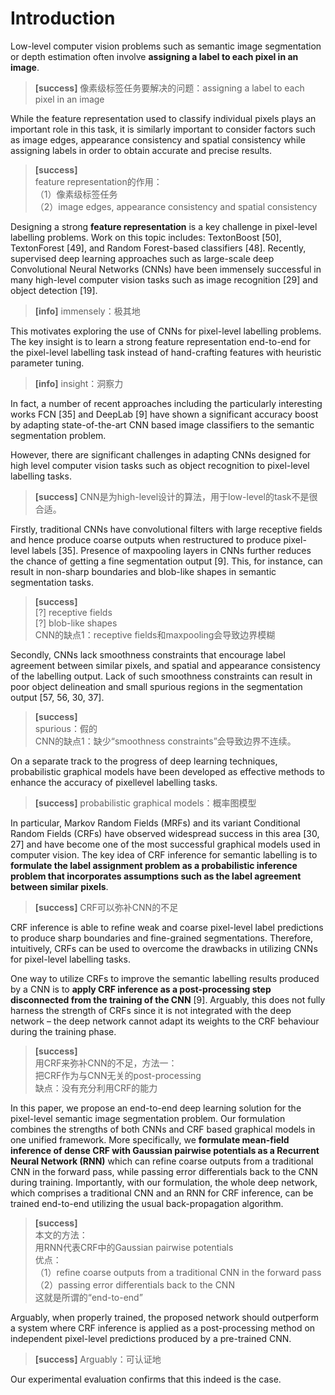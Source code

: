 # Introduction

Low-level computer vision problems such as semantic image segmentation or depth estimation often involve **assigning a label to each pixel in an image**.   

> **[success]**
像素级标签任务要解决的问题：assigning a label to each pixel in an image

While the feature representation used to classify individual pixels plays an important role in this task, it is similarly important to consider factors such as image edges, appearance consistency and spatial consistency while assigning labels in order to obtain accurate and precise results.

> **[success]**   
feature representation的作用：  
（1）像素级标签任务  
（2）image edges, appearance consistency and spatial consistency  

Designing a strong **feature representation** is a key challenge in pixel-level labelling problems. Work on this topic includes: TextonBoost [50], TextonForest [49], and Random Forest-based classifiers [48]. Recently, supervised deep learning approaches such as large-scale deep Convolutional Neural Networks (CNNs) have been immensely successful in many high-level computer vision tasks such as image recognition [29] and object detection [19].   

> **[info]** immensely：极其地  

This motivates exploring the use of CNNs for pixel-level labelling problems. The key insight is to learn a strong feature representation end-to-end for the pixel-level labelling task instead of hand-crafting features with heuristic parameter tuning.   

> **[info]** insight：洞察力  

In fact, a number of recent approaches including the particularly interesting works FCN [35] and DeepLab [9] have shown a significant accuracy boost by adapting state-of-the-art CNN based image classifiers to the semantic segmentation problem.

However, there are significant challenges in adapting CNNs designed for high level computer vision tasks such as object recognition to pixel-level labelling tasks.   

> **[success]** CNN是为high-level设计的算法，用于low-level的task不是很合适。  

Firstly, traditional CNNs have convolutional filters with large receptive fields and hence produce coarse outputs when restructured to produce pixel-level labels [35]. Presence of maxpooling layers in CNNs further reduces the chance of getting a fine segmentation output [9]. This, for instance, can result in non-sharp boundaries and blob-like shapes in semantic segmentation tasks.   

> **[success]**  
[?] receptive fields  
[?] blob-like shapes  
CNN的缺点1：receptive fields和maxpooling会导致边界模糊  

Secondly, CNNs lack smoothness constraints that encourage label agreement between similar pixels, and spatial and appearance consistency of the
labelling output. Lack of such smoothness constraints can result in poor object delineation and small spurious regions in the segmentation output [57, 56, 30, 37].  

> **[success]**  
spurious：假的  
CNN的缺点1：缺少“smoothness constraints”会导致边界不连续。  

On a separate track to the progress of deep learning techniques, probabilistic graphical models have been developed as effective methods to enhance the accuracy of pixellevel labelling tasks.   

> **[success]** probabilistic graphical models：概率图模型  

In particular, Markov Random Fields (MRFs) and its variant Conditional Random Fields (CRFs) have observed widespread success in this area [30, 27] and have become one of the most successful graphical models used in computer vision. The key idea of CRF inference for semantic labelling is to **formulate the label assignment problem as a probabilistic inference problem that incorporates assumptions such as the label agreement between similar pixels**.   

> **[success]** CRF可以弥补CNN的不足  

CRF inference is able to refine weak and coarse pixel-level label predictions to produce sharp boundaries and fine-grained segmentations. Therefore, intuitively, CRFs can be used to overcome the drawbacks in utilizing CNNs for pixel-level labelling tasks.

One way to utilize CRFs to improve the semantic labelling results produced by a CNN is to **apply CRF inference as a post-processing step disconnected from the training of the CNN** [9]. Arguably, this does not fully harness the strength of CRFs since it is not integrated with the deep network – the deep network cannot adapt its weights to the CRF behaviour during the training phase.  

> **[success]**  
用CRF来弥补CNN的不足，方法一：  
把CRF作为与CNN无关的post-processing  
缺点：没有充分利用CRF的能力  

In this paper, we propose an end-to-end deep learning solution for the pixel-level semantic image segmentation problem. Our formulation combines the strengths of both CNNs and CRF based graphical models in one unified framework. More specifically, we **formulate mean-field inference of dense CRF with Gaussian pairwise potentials as a Recurrent Neural Network (RNN)** which can refine coarse outputs from a traditional CNN in the forward pass, while passing error differentials back to the CNN during training. Importantly, with our formulation, the whole deep network, which comprises a traditional CNN and an RNN for CRF inference, can be trained end-to-end utilizing the usual back-propagation algorithm.

> **[success]**   
本文的方法：  
用RNN代表CRF中的Gaussian pairwise potentials  
优点：  
（1）refine coarse outputs from a traditional CNN in the forward pass  
（2）passing error differentials back to the CNN  
这就是所谓的“end-to-end”  

Arguably, when properly trained, the proposed network should outperform a system where CRF inference is applied as a post-processing method on independent pixel-level predictions produced by a pre-trained CNN.   

> **[success]** Arguably：可认证地  

Our experimental evaluation confirms that this indeed is the case.

